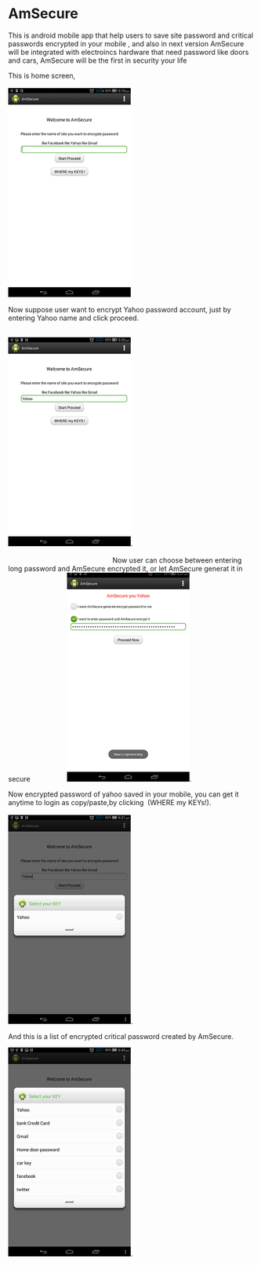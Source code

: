 # AmSecure
This is android mobile app that help users to save site password and critical passwords encrypted in your mobile , and also in next version AmSecure will be integrated with electroincs hardware that need password like doors and cars, AmSecure will be the first in security your life


This is home screen, 
                                                                                                                                
![alt tag](https://raw.githubusercontent.com/ibrahim1hero1/AmSecure/master/readme/images/Screenshot_2016-12-08-17-19-544.png)

 
 Now suppose user want to encrypt Yahoo password account, just by entering Yahoo name and click proceed.                                                                                                                                                        
 

![alt tag](https://raw.githubusercontent.com/ibrahim1hero1/AmSecure/master/readme/images/Screenshot_2016-12-08-17-20-233.png).                                                                                                                                                                                                                                                      
Now user can choose between entering long password and AmSecure encrypted it, or let AmSecure generat it in secure                   
![alt tag](https://raw.githubusercontent.com/ibrahim1hero1/AmSecure/master/readme/images/Screenshot_2016-12-08-17-21-044.png).        

Now encrypted password of yahoo saved in your mobile, you can get it anytime to login as copy/paste,by clicking  (WHERE my KEYs!).                                                                                                                                   ![alt tag](https://raw.githubusercontent.com/ibrahim1hero1/AmSecure/master/readme/images/Screenshot_2016-12-08-17-21-233.png).           

And this is a list of encrypted critical password created by AmSecure.  

![alt tag](https://raw.githubusercontent.com/ibrahim1hero1/AmSecure/master/readme/images/Screenshot_2016-12-08-17-43-500.png).
                                                                                                                                                                                                                                                                                                                              
